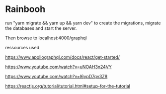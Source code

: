 # Rainbooh
run "yarn migrate && yarn up && yarn dev" to create the migrations, migrate the databases and start the server.

Then browse to localhost:4000/graphql

ressources used

https://www.apollographql.com/docs/react/get-started/

https://www.youtube.com/watch?v=uNOAH3n24VY

https://www.youtube.com/watch?v=I6ypD7qv3Z8

https://reactjs.org/tutorial/tutorial.html#setup-for-the-tutorial
